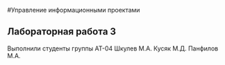 #Управление информационными проектами
## Лабораторная работа 3 
Выполнили студенты группы АТ-04 Шкулев М.А. Кусяк М.Д. Панфилов М.А.
